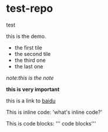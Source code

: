 # test-repo
test

this is the demo.

* the first tile
* the second tile
* the third one
* the last one

*note:this is the note*

**this is very important**

this is a link to [baidu](http://www.baidu.com)

This is inline code: 'what's inline code?'

This is code blocks: ''' code blocks'''



